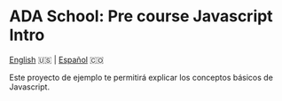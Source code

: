 # ADA School: Pre course Javascript Intro

[English](README.md) 🇺🇸 | [Español](README.es.md) 🇨🇴

Este proyecto de ejemplo te permitirá explicar los conceptos básicos de Javascript.
